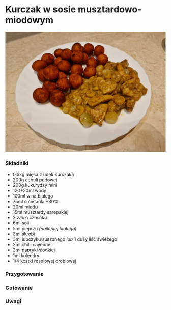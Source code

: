 # Kurczak w sosie musztardowo-miodowym

![Zdjęcie dania](Kurczak_w_sosie_musztardowo-miodowym.jpg)

### Składniki
- 0.5kg mięsa z udek kurczaka 
- 200g cebuli perłowej
- 200g kukurydzy mini
- 120+20ml wody
- 100ml wina białego
- 75ml śmietanki +30%
- 20ml miodu
- 15ml musztardy sarepskiej
- 2 ząbki czosnku
- 6ml soli
- 5ml pieprzu *(najlepiej białego)*
- 3ml skrobi
- 3ml lubczyku suszonego *lub* 1 duży liść świeżego
- 2ml chilli cayenne
- 2ml papryki słodkiej
- 1ml kolendry
- 1/4 kostki rosołowej drobiowej

### Przygotowanie


### Gotowanie


### Uwagi
